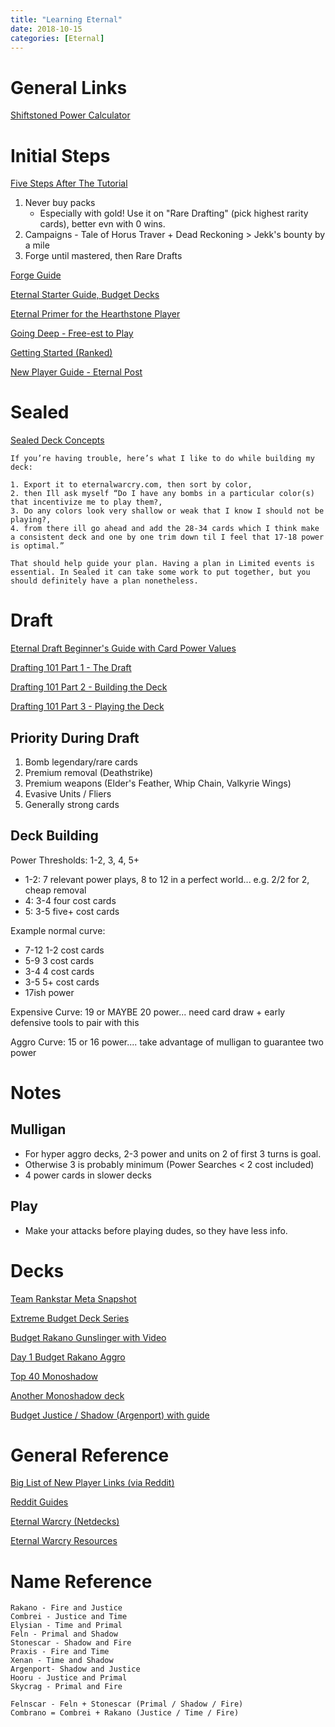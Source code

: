 ```yaml
---
title: "Learning Eternal"
date: 2018-10-15
categories: [Eternal]
---
```


# General Links

[Shiftstoned Power Calculator](https://www.shiftstoned.com/epc/)

# Initial Steps

[Five Steps After The Tutorial](https://eternaltitans.com/a-rockpackers-guide-for-new-players/)
1. Never buy packs
    - Especially with gold! Use it on "Rare Drafting" (pick highest rarity cards), better evn with 0 wins.
2. Campaigns - Tale of Horus Traver + Dead Reckoning > Jekk's bounty by a mile
3. Forge until mastered, then Rare Drafts

[Forge Guide](https://rngeternal.com/2017/04/01/scions-school-getting-started-ii-forge/)

[Eternal Starter Guide, Budget Decks](https://www.a-space-games.com/eternal-starter-guide)

[Eternal Primer for the Hearthstone Player](https://www.numotgaming.com/eternal-primer-hearthstone-player/)

[Going Deep - Free-est to Play](https://rngeternal.com/2017/10/01/going-deep-free-est-to-play/)

[Getting Started (Ranked)](https://rngeternal.com/2017/04/22/scions-school-getting-started-iii-ranked/)

[New Player Guide - Eternal Post](https://theeternalpost.com/player-guides/new-player-guide)

# Sealed

[Sealed Deck Concepts](https://teamrankstar.com/eternal-sealed-deck-concepts/)

```
If you’re having trouble, here’s what I like to do while building my deck: 

1. Export it to eternalwarcry.com, then sort by color, 
2. then Ill ask myself “Do I have any bombs in a particular color(s) that incentivize me to play them?, 
3. Do any colors look very shallow or weak that I know I should not be playing?, 
4. from there ill go ahead and add the 28-34 cards which I think make a consistent deck and one by one trim down til I feel that 17-18 power is optimal.”  

That should help guide your plan. Having a plan in Limited events is essential. In Sealed it can take some work to put together, but you should definitely have a plan nonetheless.
```

# Draft

[Eternal Draft Beginner's Guide with Card Power Values](http://www.numotgaming.com/eternal-draft-beginners-guide/)

[Drafting 101 Part 1 - The Draft](https://rngeternal.com/2017/09/21/drafting-101-part-1/)

[Drafting 101 Part 2 - Building the Deck](https://rngeternal.com/2017/09/28/drafting-101-part-2-building-the-deck/)

[Drafting 101 Part 3 - Playing the Deck](https://rngeternal.com/2017/10/05/drafting-101-part-3-playing-the-deck/)

## Priority During Draft

1. Bomb legendary/rare cards
2. Premium removal (Deathstrike)
3. Premium weapons (Elder's Feather, Whip Chain, Valkyrie Wings)
4. Evasive Units / Fliers
5. Generally strong cards

## Deck Building

Power Thresholds: 1-2, 3, 4, 5+

- 1-2: 7 relevant power plays, 8 to 12 in a perfect world... e.g. 2/2 for 2, cheap removal
- 4: 3-4 four cost cards
- 5: 3-5 five+ cost cards

Example normal curve:
- 7-12 1-2 cost cards
- 5-9 3 cost cards
- 3-4 4 cost cards
- 3-5 5+ cost cards
- 17ish power

Expensive Curve: 19 or MAYBE 20 power... need card draw + early defensive tools to pair with this

Aggro Curve: 15 or 16 power.... take advantage of mulligan to guarantee two power

# Notes

## Mulligan

- For hyper aggro decks, 2-3 power and units on 2 of first 3 turns is goal.
- Otherwise 3 is probably minimum (Power Searches < 2 cost included)
- 4 power cards in slower decks

## Play

- Make your attacks before playing dudes, so they have less info.


# Decks

[Team Rankstar Meta Snapshot](https://teamrankstar.com/eternal-meta-snapshot-2/)

[Extreme Budget Deck Series](https://theeternalpost.com/competitive-play/budget-decks/extreme/article)

[Budget Rakano Gunslinger with Video](https://eternalwarcry.com/decks/details/j70Md0G1kBc/budget-rakano-gunslinger-w-video-showcase)

[Day 1 Budget Rakano Aggro](https://eternalwarcry.com/decks/details/jcd6DPbYn8s/day-1-budget-rakano)

[Top 40 Monoshadow](https://eternalwarcry.com/decks/details/rI1O6185IDw/into-the-shadowlands-top-40-masters)

[Another Monoshadow deck](https://eternalwarcry.com/decks/details/cnQD0frp0so/masters-mono-shadow)

[Budget Justice / Shadow (Argenport) with guide](https://eternalwarcry.com/decks/details/S071ykERwhs/budget-argenport-deck-w-video-deck-tech-explanation)

# General Reference

[Big List of New Player Links (via Reddit)](https://www.reddit.com/r/EternalCardGame/comments/6q9f39/the_big_giant_list_of_new_player_links/?st=j610jh2f&sh=5fd74367)

[Reddit Guides](https://www.reddit.com/r/EternalCardGame/wiki/guides)

[Eternal Warcry (Netdecks)](https://eternalwarcry.com/)

[Eternal Warcry Resources](https://eternalwarcry.com/resources)

# Name Reference

    Rakano - Fire and Justice
    Combrei - Justice and Time
    Elysian - Time and Primal
    Feln - Primal and Shadow
    Stonescar - Shadow and Fire    
    Praxis - Fire and Time
    Xenan - Time and Shadow
    Argenport- Shadow and Justice
    Hooru - Justice and Primal
    Skycrag - Primal and Fire

    Felnscar - Feln + Stonescar (Primal / Shadow / Fire)
    Combrano = Combrei + Rakano (Justice / Time / Fire)

